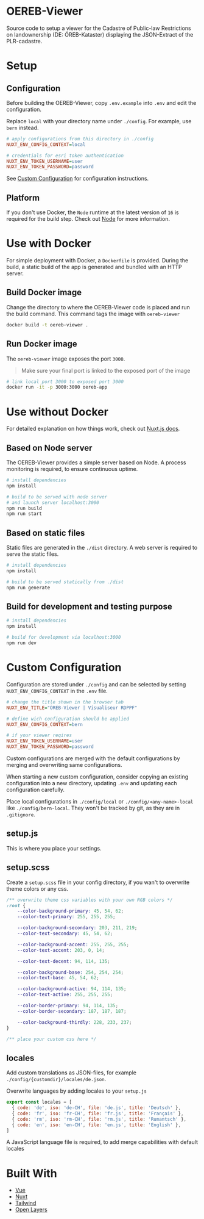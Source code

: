 # OEREB-Viewer

Source code to setup a viewer for the Cadastre of Public-law Restrictions on landownership (DE: ÖREB-Kataster) displaying the JSON-Extract of the PLR-cadastre.

# Setup
## Configuration
Before building the OEREB-Viewer, copy `.env.example` into `.env` and edit the configuration.

Replace `local` with your directory name under `./config`. For example, use `bern` instead.

```ini
# apply configurations from this directory in ./config
NUXT_ENV_CONFIG_CONTEXT=local

# credentials for esri token authentication
NUXT_ENV_TOKEN_USERNAME=user
NUXT_ENV_TOKEN_PASSWORD=password
```

See [Custom Configuration](#custom-configuration) for configuration instructions.

## Platform
If you don't use Docker, the `Node` runtime at the latest version of `16` is required for the build step.
Check out [Node](https://nodejs.org/) for more information.

# Use with Docker
For simple deployment with Docker, a `Dockerfile` is provided.
During the build, a static build of the app is generated and bundled with an HTTP server.

## Build Docker image
Change the directory to where the OEREB-Viewer code is placed and run the build command.
This command tags the image with `oereb-viewer`

```bash
docker build -t oereb-viewer .
```

## Run Docker image
The `oereb-viewer` image exposes the port `3000`.

> Make sure your final port is linked to the exposed port of the image

```bash
# link local port 3000 to exposed port 3000
docker run -it -p 3000:3000 oereb-app
```


# Use without Docker
For detailed explanation on how things work,
check out [Nuxt.js docs](https://nuxtjs.org).

## Based on Node server
The OEREB-Viewer provides a simple server based on Node. A process monitoring is required, to ensure continuous uptime.

```bash
# install dependencies
npm install

# build to be served with node server
# and launch server localhost:3000
npm run build
npm run start
```

## Based on static files
Static files are generated in the `./dist` directory. A web server is required to serve the static files.

```bash
# install dependencies
npm install

# build to be served statically from ./dist
npm run generate
```

## Build for development and testing purpose
```bash
# install dependencies
npm install

# build for development via localhost:3000
npm run dev
```

# Custom Configuration
Configuration are stored under `./config` and can be selected by setting `NUXT_ENV_CONFIG_CONTEXT` in the `.env` file.

```ini
# change the title shown in the browser tab
NUXT_ENV_TITLE="ÖREB-Viewer | Visualiseur RDPPF"

# define wich configuration should be applied
NUXT_ENV_CONFIG_CONTEXT=bern

# if your viewer reqires 
NUXT_ENV_TOKEN_USERNAME=user
NUXT_ENV_TOKEN_PASSWORD=password
```

Custom configurations are merged with the default configurations by merging and overwriting same configurations.

When starting a new custom configuration, consider copying an existing configuration into a new directory, updating `.env` and updating each configuration carefully.

Place local configurations in `./config/local` or `./config/<any-name>-local` like `./config/bern-local`.
They won't be tracked by git, as they are in `.gitignore`.

## setup.js
This is where you place your settings.

## setup.scss
Create a `setup.scss` file in your config directory, if you wan't to overwrite theme colors or any css.

```scss
/** overwrite theme css variables with your own RGB colors */
:root {
    --color-background-primary: 45, 54, 62;
    --color-text-primary: 255, 255, 255;

    --color-background-secondary: 203, 211, 219;
    --color-text-secondary: 45, 54, 62;

    --color-background-accent: 255, 255, 255;
    --color-text-accent: 203, 0, 14;

    --color-text-decent: 94, 114, 135;

    --color-background-base: 254, 254, 254;
    --color-text-base: 45, 54, 62;

    --color-background-active: 94, 114, 135;
    --color-text-active: 255, 255, 255;

    --color-border-primary: 94, 114, 135;
    --color-border-secondary: 187, 187, 187;

    --color-background-thirdly: 228, 233, 237;
}

/** place your custom css here */
```

## locales
Add custom translations as JSON-files, for example `./config/{customdir}/locales/de.json`.

Overwrite languages by adding locales to your `setup.js`

```js
export const locales = [
  { code: 'de', iso: 'de-CH', file: 'de.js', title: 'Deutsch' },
  { code: 'fr', iso: 'fr-CH', file: 'fr.js', title: 'Français' },
  { code: 'rm', iso: 'rm-CH', file: 'rm.js', title: 'Rumantsch' },
  { code: 'en', iso: 'en-CH', file: 'en.js', title: 'English' },
]
```

A JavaScript language file is required, to add merge capabilities with default locales

# Built With
- [Vue](https://v2.vuejs.org/)
- [Nuxt](https://nuxtjs.org/)
- [Tailwind](https://tailwindcss.com/)
- [Open Layers](https://openlayers.org/)